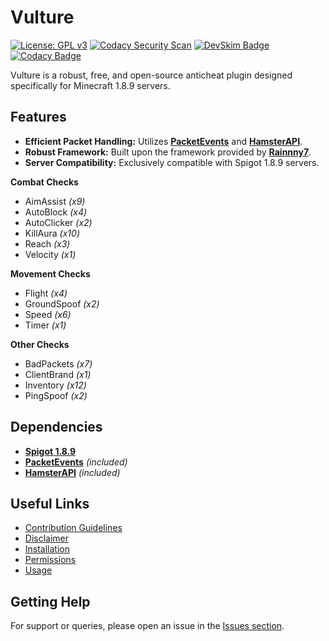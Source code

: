 # Vulture

[![License: GPL v3](https://img.shields.io/badge/License-GPLv3-blue.svg)](https://www.gnu.org/licenses/gpl-3.0)
[![Codacy Security Scan](https://github.com/Foulest/Vulture/actions/workflows/codacy.yml/badge.svg)](https://github.com/Foulest/Vulture/actions/workflows/codacy.yml)
[![DevSkim Badge](https://github.com/Foulest/Vulture/actions/workflows/devskim.yml/badge.svg)](https://github.com/Foulest/Vulture/actions/workflows/devskim.yml)
[![Codacy Badge](https://app.codacy.com/project/badge/Grade/238ed4bb02fe4c2192f199953705c3da)](https://app.codacy.com/gh/Foulest/Vulture/dashboard?utm_source=gh&utm_medium=referral&utm_content=&utm_campaign=Badge_grade)

Vulture is a robust, free, and open-source anticheat plugin designed specifically for Minecraft 1.8.9 servers.

## Features

- **Efficient Packet Handling:** Utilizes **[PacketEvents](https://github.com/retrooper/packetevents)** and **[HamsterAPI](https://github.com/arkflame/HamsterAPI)**.
- **Robust Framework:** Built upon the framework provided by **[Rainnny7](https://github.com/Rainnny7/Anticheat-Framework)**.
- **Server Compatibility:** Exclusively compatible with Spigot 1.8.9 servers.

**Combat Checks**
- AimAssist _(x9)_
- AutoBlock _(x4)_
- AutoClicker _(x2)_
- KillAura _(x10)_
- Reach _(x3)_
- Velocity _(x1)_

**Movement Checks**
- Flight _(x4)_
- GroundSpoof _(x2)_
- Speed _(x6)_
- Timer _(x1)_

**Other Checks**
- BadPackets _(x7)_
- ClientBrand _(x1)_
- Inventory _(x12)_
- PingSpoof _(x2)_

## Dependencies
- **[Spigot 1.8.9](https://papermc.io/downloads/all)**
- **[PacketEvents](https://github.com/retrooper/packetevents)** *(included)*
- **[HamsterAPI](https://github.com/arkflame/HamsterAPI)** *(included)*

## Useful Links
- [Contribution Guidelines](https://github.com/Foulest/Vulture/wiki/Contribution-Guidelines)
- [Disclaimer](https://github.com/Foulest/Vulture/wiki/Disclaimer)
- [Installation](https://github.com/Foulest/Vulture/wiki/Installation)
- [Permissions](https://github.com/Foulest/Vulture/wiki/Permissions)
- [Usage](https://github.com/Foulest/Vulture/wiki/Usage)

## Getting Help
For support or queries, please open an issue in the [Issues section](https://github.com/Foulest/Vulture/issues).
